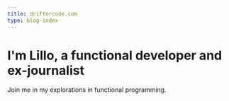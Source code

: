 ```yaml
---
title: driftercode.com
type: blog-index
---
```


# I'm Lillo, a functional developer and ex-journalist

Join me in my explorations in functional programming.


